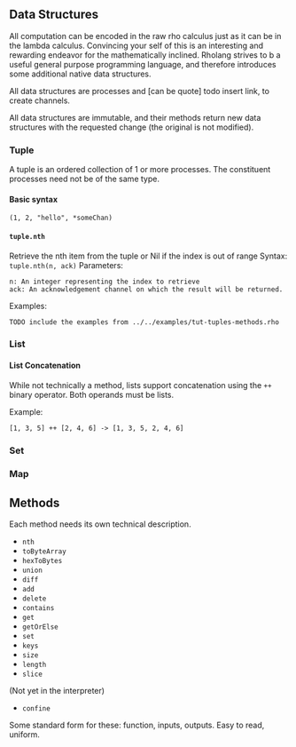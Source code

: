 ## Data Structures

All computation can be encoded in the raw rho calculus just as it can be in the lambda calculus. Convincing your self of this is an interesting and rewarding endeavor for the mathematically inclined. Rholang strives to b a useful general purpose programming language, and therefore introduces some additional native data structures.

All data structures are processes and [can be quote] todo insert link, to create channels.

All data structures are immutable, and their methods return new data structures with the requested change (the original is not modified).


### Tuple
A tuple is an ordered collection of 1 or more processes. The constituent processes need not be of the same type.

#### Basic syntax
`(1, 2, "hello", *someChan)`

#### `tuple.nth`
Retrieve the nth item from the tuple or Nil if the index is out of range
Syntax: `tuple.nth(n, ack)`
Parameters:
```
n: An integer representing the index to retrieve
ack: An acknowledgement channel on which the result will be returned.
```

Examples:
```
TODO include the examples from ../../examples/tut-tuples-methods.rho
```

### List

#### List Concatenation
While not technically a method, lists support concatenation using the `++` binary operator. Both operands must be lists.

Example:
```rholang
[1, 3, 5] ++ [2, 4, 6] -> [1, 3, 5, 2, 4, 6]
```

### Set

### Map




## Methods

Each method needs its own technical description.

- `nth`
- `toByteArray`
- `hexToBytes`
- `union`
- `diff`
- `add`
- `delete`
- `contains`
- `get`
- `getOrElse`
- `set`
- `keys`
- `size`
- `length`
- `slice`

(Not yet in the interpreter)
- `confine`


Some standard form for these: function, inputs, outputs. Easy to read, uniform.
